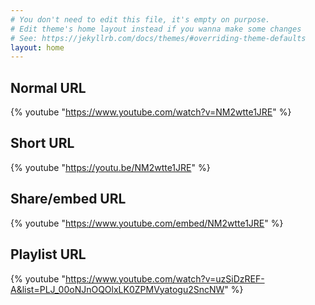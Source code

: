 ```yaml
---
# You don't need to edit this file, it's empty on purpose.
# Edit theme's home layout instead if you wanna make some changes
# See: https://jekyllrb.com/docs/themes/#overriding-theme-defaults
layout: home
---
```


<style scoped>
.embed-container{position:relative;padding-bottom:56.25%;height:0;overflow:hidden;max-width:100%}
.embed-container object{position:absolute;top:0;left:0;width:100%;height:100%}
</style>

## Normal URL

{% youtube "https://www.youtube.com/watch?v=NM2wtte1JRE" %}

## Short URL

{% youtube "https://youtu.be/NM2wtte1JRE" %}

## Share/embed URL

{% youtube "https://www.youtube.com/embed/NM2wtte1JRE" %}

## Playlist URL

{% youtube "https://www.youtube.com/watch?v=uzSiDzREF-A&list=PLJ_00oNJnOQOlxLK0ZPMVyatogu2SncNW" %}